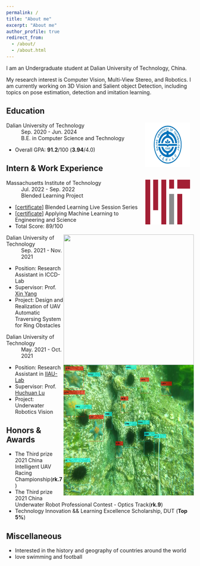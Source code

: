 ```yaml
---
permalink: /
title: "About me"
excerpt: "About me"
author_profile: true
redirect_from: 
  - /about/
  - /about.html
---
```

I am an Undergraduate student at Dalian University of Technology, China.

My research interest is Computer Vision, Multi-View Stereo, and Robotics.
I am currently working on 3D Vision and Salient object Detection, including topics on pose estimation, detection and imitation learning.

## Education


<dl><dt><img align="right" width="120" height="120" hspace="10" src="./images/dut.bmp"/></dt><dt>Dalian University of Technology</dt><dd>Sep. 2020 - Jun. 2024</dd><dd>B.E. in Computer Science and Technology</dd></dl>

* Overall GPA: **91.2**/100 (**3.94**/4.0) 

## Intern & Work Experience

<dl><dt><img align="right" width="120" height="120" hspace="10" src="./images/mit.png"/></dt><dt>Massachusetts Institute of Technology</dt><dd>Jul. 2022 - Sep. 2022</dd><dd>Blended Learning Project</dd></dl>

* [[certificate](https://www.credential.net/dbe9c413-f7a9-42ed-9477-e5d53f67c39a)] Blended Learning Live Session Series
* [[certificate](https://xpro.mit.edu/certificate/d95310c4-f466-499e-a3a1-5260bb42f8bd)] Applying Machine Learning to Engineering and Science
* Total Score: 89/100


<dl><dt><img align="right" width="350" height="350" hspace="0" src="./images/uav.gif"/></dt><dt>Dalian University of Technology</dt><dd>Sep. 2021 - Nov. 2021</dd></dl>

* Position: Research Assistant in ICCD-Lab
* Supervisor: Prof. [Xin Yang](https://xinyangdut.github.io/)
* Project: Design and Realization of UAV Automatic Traversing System for Ring Obstacles

<dl><dt><img align="right" width="350" height="350" hspace="0" src="./images/underwater detection.png"/></dt><dt>Dalian University of Technology</dt><dd>May. 2021 - Oct. 2021</dd></dl>

* Position: Research Assistant in [IIAU-Lab](https://ice.dlut.edu.cn/IIAU/en/welcome-to-our-iiau-lab-english/index.html)
* Supervisor: Prof. [Huchuan Lu](http://ice.dlut.edu.cn/lu/index.htm)
* Project: Underwater Robotics Vision


## Honors & Awards
* The Third prize 2021 China Intelligent UAV Racing Championship(**rk.7**)
* The Third prize 2021 China Underwater Robot Professional Contest - Optics Track(**rk.9**) 
* Technology Innovation && Learning Excellence Scholarship, DUT (**Top 5%**)

## Miscellaneous
* Interested in the history and geography of countries around the world
* love swimming and football
